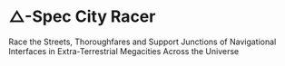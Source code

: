 # △-Spec City Racer
Race the Streets, Thoroughfares and Support Junctions of Navigational Interfaces in Extra-Terrestrial Megacities Across the Universe
